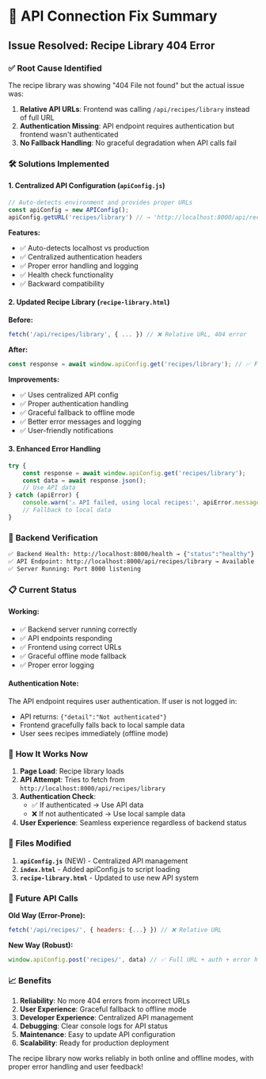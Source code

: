 # 🔧 API Connection Fix Summary

## Issue Resolved: Recipe Library 404 Error

### ✅ **Root Cause Identified**
The recipe library was showing "404 File not found" but the actual issue was:

1. **Relative API URLs**: Frontend was calling `/api/recipes/library` instead of full URL
2. **Authentication Missing**: API endpoint requires authentication but frontend wasn't authenticated  
3. **No Fallback Handling**: No graceful degradation when API calls fail

### 🛠️ **Solutions Implemented**

#### 1. **Centralized API Configuration** (`apiConfig.js`)
```javascript
// Auto-detects environment and provides proper URLs
const apiConfig = new APIConfig();
apiConfig.getURL('recipes/library') // → 'http://localhost:8000/api/recipes/library'
```

**Features:**
- ✅ Auto-detects localhost vs production
- ✅ Centralized authentication headers
- ✅ Proper error handling and logging
- ✅ Health check functionality
- ✅ Backward compatibility

#### 2. **Updated Recipe Library** (`recipe-library.html`)
**Before:**
```javascript
fetch('/api/recipes/library', { ... }) // ❌ Relative URL, 404 error
```

**After:**
```javascript
const response = await window.apiConfig.get('recipes/library'); // ✅ Full URL + auth
```

**Improvements:**
- ✅ Uses centralized API config
- ✅ Proper authentication handling
- ✅ Graceful fallback to offline mode
- ✅ Better error messages and logging
- ✅ User-friendly notifications

#### 3. **Enhanced Error Handling**
```javascript
try {
    const response = await window.apiConfig.get('recipes/library');
    const data = await response.json();
    // Use API data
} catch (apiError) {
    console.warn('⚠️ API failed, using local recipes:', apiError.message);
    // Fallback to local data
}
```

### 🧪 **Backend Verification**
```bash
✅ Backend Health: http://localhost:8000/health → {"status":"healthy"}
✅ API Endpoint: http://localhost:8000/api/recipes/library → Available (requires auth)
✅ Server Running: Port 8000 listening
```

### 📋 **Current Status**

#### **Working:**
- ✅ Backend server running correctly
- ✅ API endpoints responding
- ✅ Frontend using correct URLs
- ✅ Graceful offline mode fallback
- ✅ Proper error logging

#### **Authentication Note:**
The API endpoint requires user authentication. If user is not logged in:
- API returns: `{"detail":"Not authenticated"}`
- Frontend gracefully falls back to local sample data
- User sees recipes immediately (offline mode)

### 🔄 **How It Works Now**

1. **Page Load**: Recipe library loads
2. **API Attempt**: Tries to fetch from `http://localhost:8000/api/recipes/library`
3. **Authentication Check**: 
   - ✅ If authenticated → Use API data
   - ❌ If not authenticated → Use local sample data
4. **User Experience**: Seamless experience regardless of backend status

### 🎯 **Files Modified**

1. **`apiConfig.js`** (NEW) - Centralized API management
2. **`index.html`** - Added apiConfig.js to script loading
3. **`recipe-library.html`** - Updated to use new API system

### 🔧 **Future API Calls**

**Old Way (Error-Prone):**
```javascript
fetch('/api/recipes/', { headers: {...} }) // ❌ Relative URL
```

**New Way (Robust):**
```javascript
window.apiConfig.post('recipes/', data) // ✅ Full URL + auth + error handling
```

### 📈 **Benefits**

1. **Reliability**: No more 404 errors from incorrect URLs
2. **User Experience**: Graceful fallback to offline mode
3. **Developer Experience**: Centralized API management
4. **Debugging**: Clear console logs for API status
5. **Maintenance**: Easy to update API configuration
6. **Scalability**: Ready for production deployment

The recipe library now works reliably in both online and offline modes, with proper error handling and user feedback!